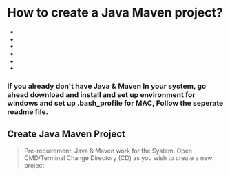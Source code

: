 # How to create a Java Maven project?

<!-- topics-start -->
* [](#)
* [](#)
* [](#)
* [](#)
* [](#)
* [](#)

### If you already don't have Java & Maven In your system, go ahead download and install and set up environment for windows and set up .bash_profile for MAC, Follow the seperate readme file.

## Create Java Maven Project
> Pre-requirement: Java & Maven work for the System.
> Open CMD/Terminal
> Change Directory (CD) as you wish to create a new project
> 


